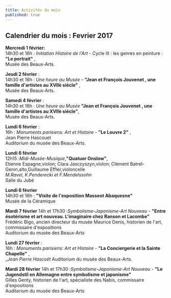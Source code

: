 ```yaml
---
title: Activités du mois
published: true
---
```

## Calendrier du mois : Fevrier 2017

**Mercredi 1 février:**  
14h30 et 16h : _Initiation Histoire de l'Art_  - Cycle III : les genres en peinture : **"Le portrait"** ,  
Musée des Beaux-Arts. 

**Jeudi 2 février** :  
14h30 et 16h : _Une heure au Musée_ - **"Jean  et François Jouvenet , une famille d'artistes au XVIIè siècle"** ,  
Musée des Beaux-Arts.  

**Samedi 4 février** :  
14h30 et 16h : _Une heure au Musée_ **"Jean  et François Jouvenet , une famille d'artistes au XVIIè siècle"**,  
Musée des Beaux-Arts.  

**Lundi 6 février** :  
16h : _Monuments parisiens: Art et Histoire_  -  **"Le Louvre 2"** ,  
Jean Pierre Hascouet   
Auditorium du musée des Beaux-Arts.   

**Lundi 6 février**  
12h15 :_Midi-Musée-Musique_,**"Quatuor Onslow"**,  
Etienne Espagne,violon; Clara Jasczyszyn,violon; Clément Batrel-Genin,alto,Guillaume Effler,violoncelle  
_M.Ravel, K.Penderecki et F.Mendelssohn_  
Salle du Jubé

**Lundi 6 février**  
14h30 et 16h : **"Visite de l'exposition Masseot Abaquesne"**  
Musée de la Céramique

**Mardi 7 février**
14h et 17h30 :_Symbolisme-Japonisme-Art Nouveau_ - **"Entre ésotérisme et art nouveau. L'imaginaire chez Ranson et Lacombe"**  
Frédéric Bigo, ancien directeur du musée Maurice Denis, historien de l'art, commissaire d'expositions  
Auditorium du musée des Beaux-Arts  

**Lundi 27 février** :  
16h : _Monuments parisiens: Art et Histoire_  -  **"La Conciergerie et la Sainte Chapelle"** ,  
__Jean Pierre Hascoët_ 
Auditorium du musée des Beaux-Arts.

**Mardi 28 février**
14h et 17h30 :_Symbolisme-Japonisme-Art Nouveau_ - **"Le Jugendstil en Allemagne entre symbolisme et japonisme"**  
Gilles Genty, historien de l'art, spécialiste des Nabis, commissaire d'expositions  
Auditorium du musée des Beaux-Arts

